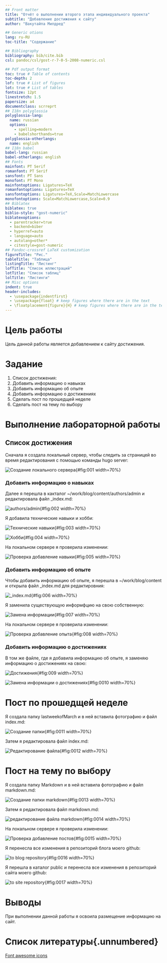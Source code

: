 ```yaml
---
## Front matter
title: "Отчёт о выполнении второго этапа индивидуального проекта"
subtitle: "Добавление достижения к сайту"
author: "Вакутайпа Милдред"

## Generic otions
lang: ru-RU
toc-title: "Содержание"

## Bibliography
bibliography: bib/cite.bib
csl: pandoc/csl/gost-r-7-0-5-2008-numeric.csl

## Pdf output format
toc: true # Table of contents
toc-depth: 2
lof: true # List of figures
lot: true # List of tables
fontsize: 12pt
linestretch: 1.5
papersize: a4
documentclass: scrreprt
## I18n polyglossia
polyglossia-lang:
  name: russian
  options:
	- spelling=modern
	- babelshorthands=true
polyglossia-otherlangs:
  name: english
## I18n babel
babel-lang: russian
babel-otherlangs: english
## Fonts
mainfont: PT Serif
romanfont: PT Serif
sansfont: PT Sans
monofont: PT Mono
mainfontoptions: Ligatures=TeX
romanfontoptions: Ligatures=TeX
sansfontoptions: Ligatures=TeX,Scale=MatchLowercase
monofontoptions: Scale=MatchLowercase,Scale=0.9
## Biblatex
biblatex: true
biblio-style: "gost-numeric"
biblatexoptions:
  - parentracker=true
  - backend=biber
  - hyperref=auto
  - language=auto
  - autolang=other*
  - citestyle=gost-numeric
## Pandoc-crossref LaTeX customization
figureTitle: "Рис."
tableTitle: "Таблица"
listingTitle: "Листинг"
lofTitle: "Список иллюстраций"
lotTitle: "Список таблиц"
lolTitle: "Листинги"
## Misc options
indent: true
header-includes:
  - \usepackage{indentfirst}
  - \usepackage{float} # keep figures where there are in the text
  - \floatplacement{figure}{H} # keep figures where there are in the text
---
```


# Цель работы

Цель данной работы является добавлением к сайту достижения.

# Задание
1. Список достижения:
  1. Добавить информацию о навыках
  2. Добавить информацию об опыте
  3. Добавить информацию о достижениях
2. Сделать пост по прошедщей неделе
3. Сделать пост на тему по выбору

# Выполнение лабораторной работы

## Список достижения

Сначала я создала локальный сервер, чтобы следить за страницей во время редактирования с помощью команды hugo server:

![Создание локального сервера](image/1.PNG){#fig:001 width=70%}

### Добавить информацию о навыках

Далее я перешла в какталог ~/work/blog/content/authors/admin и редактировала файл _index.md:

![authors/admin](image/2.PNG){#fig:002 width=70%}

Я добавила технические навыки и хобби:

![Технические навыки](image/3.PNG){#fig:003 width=70%}

![Хобби](image/4.PNG){#fig:004 width=70%}

На локальном сервере я проверила изменении:

![Проверка добавление навыки](image/5.PNG){#fig:005 width=70%}

### Добавить информацию об опыте

Чтобы добавить информацию об опыте, я перешла в ~/work/blog/content и открыла файл _index.md для редактировния:

![_index.md](image/15.PNG){#fig:006 width=70%}

Я заменила существующую информфцию на свою собственную: 

![Замена информации](image/16.PNG){#fig:007 width=70%}

На локальном сервере я проверила изменении:

![Проверка добавление опыта](image/17.PNG){#fig:008 width=70%}

### Добавить информацию о достижениях

В том же файле, где я добавила информацию об опыте, я заменяю информацию о достижениях на свою:

![Достижения](image/6.PNG){#fig:009 width=70%}

![Замена информации о достижениях](image/7.PNG){#fig:0010 width=70%}

# Пост по прошедщей неделе

Я создала папку lastweekofMarch и в ней вставила фотографию и файл index.md:

![Создание папки](image/8.PNG){#fig:0011 width=70%}

Затем я редактировала файл index.md:

![Редактирование файла](image/9.PNG){#fig:0012 width=70%}

# Пост на тему по выбору

Я создала папку Markdown и в ней вставила фотографию и файл markdown.md:

![Создание папки markdown](image/10.PNG){#fig:0013 width=70%}

Затем я редактировала файл markdown.md:

![редактирование файла markdown](image/11.PNG){#fig:0014 width=70%}

На локальном сервере я проверила изменении:

![Проверка добавление постов](image/12.PNG){#fig:0015 width=70%}

Я перенесла все изменения в репозиторий блога моего github:

![to blog repository](image/13.PNG){#fig:0016 width=70%}

Я перешла в каталог public и перенесла все изменения в репозиторий сайта моего github:

![to site repository](image/14.PNG){#fig:0017 width=70%}

# Выводы

При выполнении данной работы я освоила размещение информацию на сайт.

# Список литературы{.unnumbered}

[Font awesome icons](https://fontawesome.ru/all-icons/)
